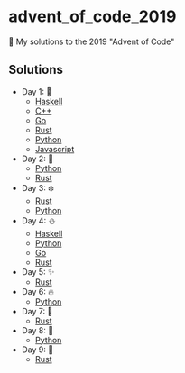 # advent_of_code_2019
🎅 My solutions to the 2019 "Advent of Code"


## Solutions

* Day 1:  :santa:
    * [Haskell](Day1-9/1.hs)
    * [C++](Day1-9/1.cpp)
    * [Go](Day1-9/1.go)
    * [Rust](Day1-9/day1.rs)
    * [Python](Day1-9/1.py)
    * [Javascript](Day1-9/1.js)
* Day 2:  :star2:
    * [Python](Day1-9/2.py)
    * [Rust](Day1-9/day2.rs)
* Day 3:  :snowflake:
    * [Rust](Day1-9/day3.rs)
    * [Python](Day1-9/3.py)
* Day 4:  :snowman:
    * [Haskell](Day1-9/4.hs)
    * [Python](Day1-9/4.py)
    * [Go](Day1-9/4.go)
    * [Rust](Day1-9/day4.rs)
* Day 5:  :sparkles:
    * [Rust](Day1-9/day5.rs)
* Day 6:  :fire:
    * [Python](Day1-9/6.py)
* Day 7:  :christmas_tree:
    * [Rust](Day1-9/day7.rs)
* Day 8:  :gift:
    * [Python](Day1-9/8.py)
* Day 9:  :bell:
    * [Rust](Day1-9/day9.rs)

